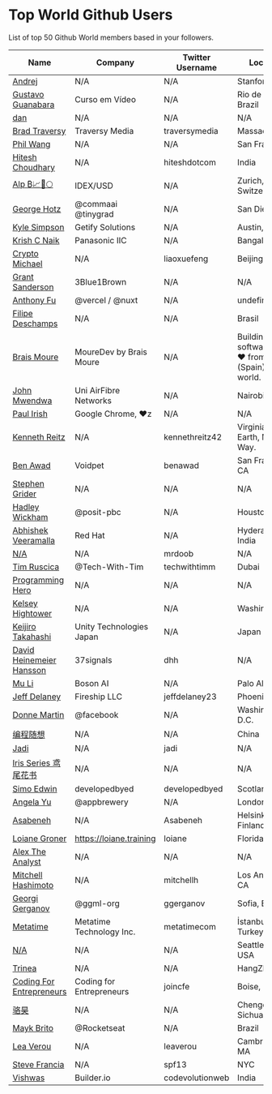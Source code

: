 # Top World Github Users

List of top 50 Github World members based in your followers.

<!-- START TOP USERS -->
| Name | Company | Twitter Username | Location | Repositories |
|------|---------|------------------|----------|--------------|
| [Andrej](https://github.com/karpathy) | N/A | N/A | Stanford | 57 |
| [Gustavo Guanabara](https://github.com/gustavoguanabara) | Curso em Vídeo | N/A | Rio de Janeiro, Brazil | 8 |
| [dan](https://github.com/gaearon) | N/A | N/A | N/A | 288 |
| [Brad Traversy](https://github.com/bradtraversy) | Traversy Media | traversymedia | Massachusetts | 309 |
| [Phil Wang](https://github.com/lucidrains) | N/A | N/A | San Francisco | 362 |
| [Hitesh Choudhary](https://github.com/hiteshchoudhary) | N/A | hiteshdotcom | India | 113 |
| [Alp ₿📈🚀🌕](https://github.com/IDouble) | IDEX/USD | N/A | Zurich, Switzerland | 61 |
| [George Hotz](https://github.com/geohot) | @commaai @tinygrad  | N/A | San Diego, CA | 95 |
| [Kyle Simpson](https://github.com/getify) | Getify Solutions | N/A | Austin, TX | 73 |
| [Krish C Naik](https://github.com/krishnaik06) | Panasonic IIC | N/A | Bangalore | 344 |
| [Crypto Michael](https://github.com/michaelliao) | N/A | liaoxuefeng | Beijing, China | 106 |
| [Grant Sanderson](https://github.com/3b1b) | 3Blue1Brown | N/A | N/A | 9 |
| [Anthony Fu](https://github.com/antfu) | @vercel / @nuxt | N/A | undefined | 384 |
| [Filipe Deschamps](https://github.com/filipedeschamps) | N/A | N/A | Brasil | 21 |
| [Brais Moure](https://github.com/mouredev) | MoureDev by Brais Moure | N/A | Building software with  ♥ from Galicia (Spain) to the world. | 51 |
| [John Mwendwa](https://github.com/JohnMwendwa) | Uni AirFibre Networks | N/A | Nairobi, Kenya | 112 |
| [Paul Irish](https://github.com/paulirish) | Google Chrome, ♥z | N/A | N/A | 370 |
| [Kenneth Reitz](https://github.com/kennethreitz) | N/A | kennethreitz42 | Virginia, USA, Earth, Milky Way. | 74 |
| [Ben Awad](https://github.com/benawad) | Voidpet | benawad | San Francisco, CA | 257 |
| [Stephen Grider](https://github.com/StephenGrider) | N/A | N/A | N/A | 122 |
| [Hadley Wickham](https://github.com/hadley) | @posit-pbc | N/A | Houston, TX | 354 |
| [Abhishek Veeramalla](https://github.com/iam-veeramalla) | Red Hat | N/A | Hyderabad, India | 73 |
| [N/A](https://github.com/mrdoob) | N/A | mrdoob | N/A | 41 |
| [Tim Ruscica](https://github.com/techwithtim) | @Tech-With-Tim  | techwithtimm | Dubai | 210 |
| [Programming Hero](https://github.com/ProgrammingHero1) | N/A | N/A | N/A | 916 |
| [Kelsey Hightower](https://github.com/kelseyhightower) | N/A | N/A | Washington | 195 |
| [Keijiro Takahashi](https://github.com/keijiro) | Unity Technologies Japan | N/A | Japan | 881 |
| [David Heinemeier Hansson](https://github.com/dhh) | 37signals | dhh | N/A | 4 |
| [Mu Li](https://github.com/mli) | Boson AI | N/A | Palo Alto, CA | 20 |
| [Jeff Delaney](https://github.com/codediodeio) | Fireship LLC | jeffdelaney23 | Phoenix, AZ | 65 |
| [Donne Martin](https://github.com/donnemartin) | @facebook | N/A | Washington, D.C. | 27 |
| [编程随想](https://github.com/programthink) | N/A | N/A | China | 5 |
| [Jadi](https://github.com/jadijadi) | N/A | jadi | N/A | 99 |
| [Iris Series 鸢尾花书](https://github.com/Visualize-ML) | N/A | N/A | N/A | 10 |
| [Simo Edwin](https://github.com/developedbyed) | developedbyed | developedbyed | Scotland | 20 |
| [Angela Yu](https://github.com/angelabauer) | @appbrewery | N/A | London, UK | 46 |
| [Asabeneh](https://github.com/Asabeneh) | N/A | Asabeneh | Helsinki, Finland | 178 |
| [Loiane Groner](https://github.com/loiane) | https://loiane.training | loiane | Florida, US | 219 |
| [Alex The Analyst](https://github.com/AlexTheAnalyst) | N/A | N/A | N/A | 15 |
| [Mitchell Hashimoto](https://github.com/mitchellh) | N/A | mitchellh | Los Angeles, CA | 112 |
| [Georgi Gerganov](https://github.com/ggerganov) | @ggml-org  | ggerganov | Sofia, Bulgaria | 70 |
| [Metatime](https://github.com/metatimeofficial) | Metatime Technology Inc. | metatimecom | İstanbul, Turkey | 2 |
| [N/A](https://github.com/vczh) | N/A | N/A | Seattle, WA, USA | 13 |
| [Trinea](https://github.com/Trinea) | N/A | N/A | HangZhou | 24 |
| [Coding For Entrepreneurs](https://github.com/codingforentrepreneurs) | Coding for Entrepreneurs | joincfe | Boise, Idaho | 220 |
| [骆昊](https://github.com/jackfrued) | N/A | N/A | Chengdu Sichuan, China | 141 |
| [Mayk Brito](https://github.com/maykbrito) | @Rocketseat  | N/A | Brazil | 147 |
| [Lea Verou](https://github.com/LeaVerou) | N/A | leaverou | Cambridge, MA | 101 |
| [Steve Francia](https://github.com/spf13) | N/A | spf13 | NYC | 112 |
| [Vishwas](https://github.com/gopinav) | Builder.io | codevolutionweb | India | 78 |
<!-- END TOP USERS -->
